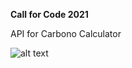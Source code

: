 **Call for Code 2021**

API for Carbono Calculator


![alt text](https://raw.githubusercontent.com/AngAven/api-cfc-2021/main/public/images/ESQUEMA.png)



